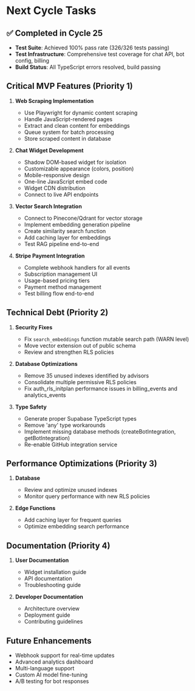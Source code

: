 # Next Cycle Tasks

## ✅ Completed in Cycle 25
- **Test Suite**: Achieved 100% pass rate (326/326 tests passing)
- **Test Infrastructure**: Comprehensive test coverage for chat API, bot config, billing
- **Build Status**: All TypeScript errors resolved, build passing

## Critical MVP Features (Priority 1)
1. **Web Scraping Implementation**
   - Use Playwright for dynamic content scraping
   - Handle JavaScript-rendered pages
   - Extract and clean content for embeddings
   - Queue system for batch processing
   - Store scraped content in database

2. **Chat Widget Development**
   - Shadow DOM-based widget for isolation
   - Customizable appearance (colors, position)
   - Mobile-responsive design
   - One-line JavaScript embed code
   - Widget CDN distribution
   - Connect to live API endpoints

3. **Vector Search Integration**
   - Connect to Pinecone/Qdrant for vector storage
   - Implement embedding generation pipeline
   - Create similarity search function
   - Add caching layer for embeddings
   - Test RAG pipeline end-to-end

4. **Stripe Payment Integration**
   - Complete webhook handlers for all events
   - Subscription management UI
   - Usage-based pricing tiers
   - Payment method management
   - Test billing flow end-to-end

## Technical Debt (Priority 2)
1. **Security Fixes**
   - Fix `search_embeddings` function mutable search path (WARN level)
   - Move vector extension out of public schema
   - Review and strengthen RLS policies

2. **Database Optimizations**
   - Remove 35 unused indexes identified by advisors
   - Consolidate multiple permissive RLS policies
   - Fix auth_rls_initplan performance issues in billing_events and analytics_events

3. **Type Safety**
   - Generate proper Supabase TypeScript types
   - Remove 'any' type workarounds
   - Implement missing database methods (createBotIntegration, getBotIntegration)
   - Re-enable GitHub integration service

## Performance Optimizations (Priority 3)
1. **Database**
   - Review and optimize unused indexes
   - Monitor query performance with new RLS policies
   
2. **Edge Functions**
   - Add caching layer for frequent queries
   - Optimize embedding search performance

## Documentation (Priority 4)
1. **User Documentation**
   - Widget installation guide
   - API documentation
   - Troubleshooting guide

2. **Developer Documentation**
   - Architecture overview
   - Deployment guide
   - Contributing guidelines

## Future Enhancements
- Webhook support for real-time updates
- Advanced analytics dashboard
- Multi-language support
- Custom AI model fine-tuning
- A/B testing for bot responses